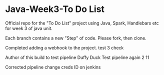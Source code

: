 # Java-Week3-To Do List

Official repo for the "To Do List" project using Java, Spark, Handlebars etc for week 3 of java unit.

Each branch contains a new "Step" of code. Please fork, then clone.

Completed adding a webhook to the project.
test 3 check

Author of this build to test pipeline Duffy Duck
Test pipeline again 2 11

Corrected pipeline
change creds ID on jenkins
